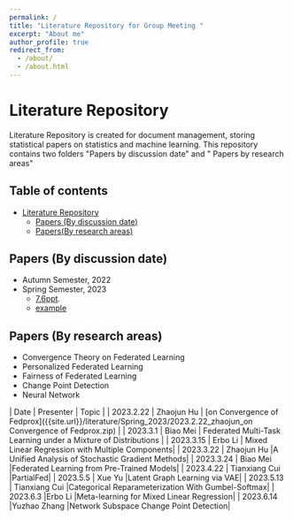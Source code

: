 ```yaml
---
permalink: /
title: "Literature Repository for Group Meeting "
excerpt: "About me"
author_profile: true
redirect_from: 
  - /about/
  - /about.html
---
```


# Literature Repository

Literature Repository is created for document management, storing statistical papers on statistics and machine learning. This repository contains two folders  "Papers by discussion date" and  " Papers by research areas"  

## Table of contents

- [Literature Repository](#literature-repository)
  - [Papers (By discussion date)](#papers-by-discussion-date)
  - [Papers(By research areas)](#papers-by-research-areas)

## Papers (By discussion date)

- Autumn Semester, 2022
- Spring Semester, 2023
  + [7.6ppt]({{site.url}}/literature/7.6ppt.pdf).
  + [example]({{site.url}}/date/Autumn2023.md)

## Papers (By research areas)

- Convergence Theory on Federated Learning
- Personalized Federated Learning
- Fairness of Federated Learning
- Change Point Detection
- Neural Network

| Date | Presenter | Topic | 
| 2023.2.22   | Zhaojun Hu     | [on Convergence of Fedprox]({{site.url}}/literature/Spring_2023/2023.2.22_zhaojun_on Convergence of Fedprox.zip)  |
| 2023.3.1   | Biao Mei     | Federated Multi-Task Learning under a Mixture of Distributions  | 
| 2023.3.15     | Erbo Li       | Mixed Linear Regression with Multiple Components|
| 2023.3.22     | Zhaojun Hu       |A Unified Analysis of Stochastic Gradient Methods|
| 2023.3.24     | Biao Mei      |Federated Learning from Pre-Trained Models|
| 2023.4.22     | Tianxiang Cui      |PartialFed|
| 2023.5.5     | Xue Yu     |Latent Graph Learning via VAE|
| 2023.5.13     | Tianxiang Cui    |Categorical Reparameterization With Gumbel-Softmax|
| 2023.6.3     |Erbo Li    |Meta-learning for Mixed Linear Regression|
| 2023.6.14     |Yuzhao Zhang   |Network Subspace Change Point Detection|



